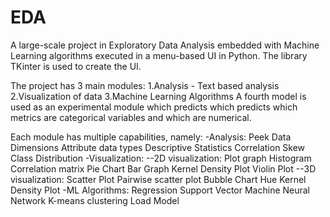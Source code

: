 # EDA
A large-scale project in Exploratory Data Analysis embedded with Machine Learning algorithms executed in a menu-based UI in Python.
The library TKinter is used to create the UI.

The project has 3 main modules:
1.Analysis - Text based analysis
2.Visualization of data
3.Machine Learning Algorithms
A fourth model is used as an experimental module which predicts which predicts which metrics are categorical variables and which are numerical.

Each module has multiple capabilities, namely:
-Analysis:
  Peek
  Data Dimensions
  Attribute data types
  Descriptive Statistics
  Correlation
  Skew
  Class Distribution
-Visualization:
  --2D visualization: 
    Plot graph 
    Histogram
    Correlation matrix
    Pie Chart
    Bar Graph
    Kernel Density Plot
    Violin Plot
  --3D visualization:
    Scatter Plot
    Pairwise scatter plot
    Bubble Chart
    Hue
    Kernel Density Plot
-ML Algorithms:
  Regression
  Support Vector Machine
  Neural Network
  K-means clustering
  Load Model

